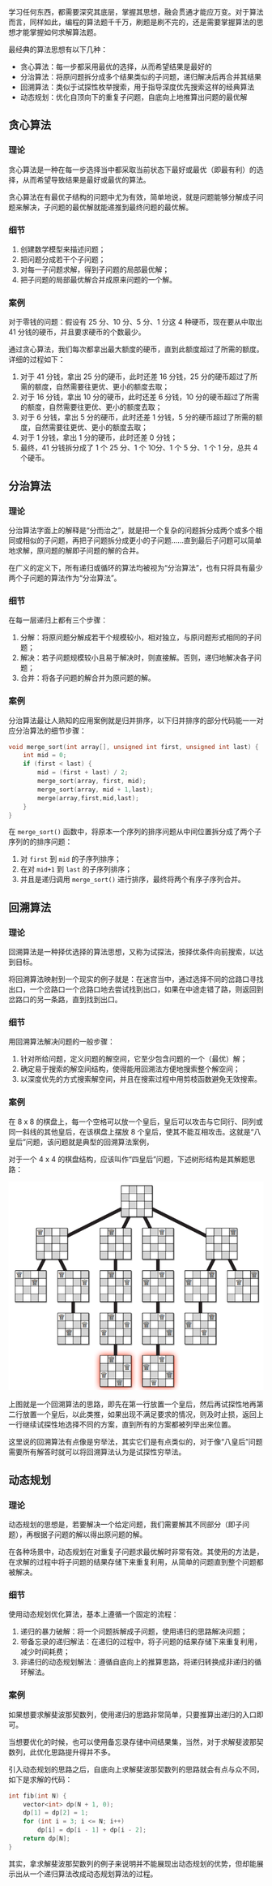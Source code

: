 
学习任何东西，都需要深究其底层，掌握其思想，融会贯通才能应万变。对于算法而言，同样如此，编程的算法题千千万，刷题是刷不完的，还是需要掌握算法的思想才能掌握如何求解算法题。

<!--more-->

最经典的算法思想有以下几种：

* 贪心算法：每一步都采用最优的选择，从而希望结果是最好的
* 分治算法：将原问题拆分成多个结果类似的子问题，递归解决后再合并其结果
* 回溯算法：类似于试探性枚举搜索，用于指导深度优先搜索这样的经典算法
* 动态规划：优化自顶向下的重复子问题，自底向上地推算出问题的最优解

## 贪心算法

### 理论

贪心算法是一种在每一步选择当中都采取当前状态下最好或最优（即最有利）的选择，从而希望导致结果是最好或最优的算法。

贪心算法在有最优子结构的问题中尤为有效，简单地说，就是问题能够分解成子问题来解决，子问题的最优解就能递推到最终问题的最优解。

### 细节

1. 创建数学模型来描述问题；
2. 把问题分成若干个子问题；
3. 对每一子问题求解，得到子问题的局部最优解；
4. 把子问题的局部最优解合并成原来问题的一个解。

### 案例

对于零钱的问题：假设有 25 分、10 分、5 分、1 分这 4 种硬币，现在要从中取出 41 分钱的硬币，并且要求硬币的个数最少。

通过贪心算法，我们每次都拿出最大额度的硬币，直到此额度超过了所需的额度。详细的过程如下：

1. 对于 41 分钱，拿出 25 分的硬币，此时还差 16 分钱，25 分的硬币超过了所需的额度，自然需要往更优、更小的额度去取；
2. 对于 16 分钱，拿出 10 分的硬币，此时还差 6 分钱，10 分的硬币超过了所需的额度，自然需要往更优、更小的额度去取；
3. 对于 6 分钱，拿出 5 分的硬币，此时还差 1 分钱，5 分的硬币超过了所需的额度，自然需要往更优、更小的额度去取；
4. 对于 1 分钱，拿出 1 分的硬币，此时还差 0 分钱；
5. 最终，41 分钱拆分成了 1 个 25 分、1 个 10分、1 个 5 分、1 个 1 分，总共 4 个硬币。

## 分治算法

### 理论

分治算法字面上的解释是“分而治之”，就是把一个复杂的问题拆分成两个或多个相同或相似的子问题，再把子问题拆分成更小的子问题......直到最后子问题可以简单地求解，原问题的解即子问题的解的合并。

在广义的定义下，所有递归或循环的算法均被视为“分治算法”，也有只将具有最少两个子问题的算法作为“分治算法”。

### 细节

在每一层递归上都有三个步骤：

1. 分解：将原问题分解成若干个规模较小，相对独立，与原问题形式相同的子问题；
2. 解决：若子问题规模较小且易于解决时，则直接解。否则，递归地解决各子问题；
3. 合并：将各子问题的解合并为原问题的解。

### 案例

分治算法最让人熟知的应用案例就是归并排序，以下归并排序的部分代码能一一对应分治算法的细节步骤：

```c
void merge_sort(int array[], unsigned int first, unsigned int last) {
    int mid = 0;
    if (first < last) {
        mid = (first + last) / 2;
        merge_sort(array, first, mid);
        merge_sort(array, mid + 1,last);
        merge(array,first,mid,last);
    }
}
```

在 `merge_sort()` 函数中，将原本一个序列的排序问题从中间位置拆分成了两个子序列的的排序问题：

1. 对 `first` 到 `mid` 的子序列排序；
2. 在对 `mid+1` 到 `last` 的子序列排序；
3. 并且是递归调用 `merge_sort()` 进行排序，最终将两个有序子序列合并。

## 回溯算法

### 理论

回溯算法是一种择优选择的算法思想，又称为试探法，按择优条件向前搜索，以达到目标。

将回溯算法映射到一个现实的例子就是：在迷宫当中，通过选择不同的岔路口寻找出口，一个岔路口一个岔路口地去尝试找到出口，如果在中途走错了路，则返回到岔路口的另一条路，直到找到出口。

### 细节

用回溯算法解决问题的一般步骤：

1. 针对所给问题，定义问题的解空间，它至少包含问题的一个（最优）解；
2. 确定易于搜索的解空间结构，使得能用回溯法方便地搜索整个解空间；
3. 以深度优先的方式搜索解空间，并且在搜索过程中用剪枝函数避免无效搜索。

### 案例

在 8 x 8 的棋盘上，每一个空格可以放一个皇后，皇后可以攻击与它同行、同列或同一斜线的其他皇后，在该棋盘上摆放 8 个皇后，使其不能互相攻击。这就是“八皇后”问题，该问题就是典型的回溯算法案例，

对于一个 4 x 4 的棋盘结构，应该叫作“四皇后”问题，下述树形结构是其解题思路：

![四皇后问题](assets/四皇后问题.png)

上图就是一个回溯算法的思路，即先在第一行放置一个皇后，然后再试探性地再第二行放置一个皇后，以此类推，如果出现不满足要求的情况，则及时止损，返回上一行继续试探性地选择不同的方案，直到所有的方案都被列举出来位置。

这里说的回溯算法有点像是穷举法，其实它们是有点类似的，对于像“八皇后”问题需要所有解答时就可以将回溯算法认为是试探性穷举法。

## 动态规划

### 理论

动态规划的思想是，若要解决一个给定问题，我们需要解其不同部分（即子问题），再根据子问题的解以得出原问题的解。

在各种场景中，动态规划在对重复子问题求最优解时非常有效。其使用的方法是，在求解的过程中将子问题的结果存储下来重复利用，从简单的问题直到整个问题都被解决。

### 细节

使用动态规划优化算法，基本上遵循一个固定的流程：

1. 递归的暴力破解：将一个问题拆解成子问题，使用递归的思路解决问题；
2. 带备忘录的递归解法：在递归的过程中，将子问题的结果存储下来重复利用，减少时间耗费；
3. 非递归的动态规划解法：遵循自底向上的推算思路，将递归转换成非递归的循环解法。

### 案例

如果想要求解斐波那契数列，使用递归的思路非常简单，只要推算出递归的入口即可。

当想要优化的时候，也可以使用备忘录存储中间结果集，当然，对于求解斐波那契数列，此优化思路提升得并不多。

引入动态规划的思路之后，自底向上求解斐波那契数列的思路就会有点与众不同，如下是求解的代码：

```c
int fib(int N) {
    vector<int> dp(N + 1, 0);
    dp[1] = dp[2] = 1;
    for (int i = 3; i <= N; i++)
        dp[i] = dp[i - 1] + dp[i - 2];
    return dp[N];
}
```

其实，拿求解斐波那契数列的例子来说明并不能展现出动态规划的优势，但却能展示出从一个递归算法改成动态规划算法的过程。

